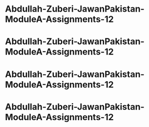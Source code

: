 # Abdullah-Zuberi-JawanPakistan-ModuleA-Assignments-12
# Abdullah-Zuberi-JawanPakistan-ModuleA-Assignments-12
# Abdullah-Zuberi-JawanPakistan-ModuleA-Assignments-12
# Abdullah-Zuberi-JawanPakistan-ModuleA-Assignments-12
